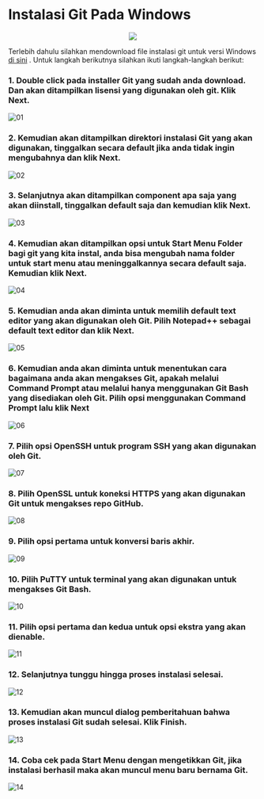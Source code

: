 # Instalasi Git Pada Windows


<p align="center">
  <img src="https://gitforwindows.org/img/gwindows_logo.png"/>
</p>

Terlebih dahulu silahkan mendownload file instalasi git untuk versi Windows [di sini](https://git-scm.com/download/win) . Untuk langkah berikutnya silahkan ikuti langkah-langkah berikut:

### 1. Double click pada installer Git yang sudah anda download. Dan akan ditampilkan lisensi yang digunakan oleh git. Klik Next.

![01](images/pertemuan1/ss1.jpg)

### 2. Kemudian akan ditampilkan direktori instalasi Git yang akan digunakan, tinggalkan secara default jika anda tidak ingin mengubahnya dan klik Next.

![02](images/pertemuan1/ss2.jpg)

### 3. Selanjutnya akan ditampilkan component apa saja yang akan diinstall, tinggalkan default saja dan kemudian klik Next.

![03](images/pertemuan1/ss3.jpg)

### 4. Kemudian akan ditampilkan opsi untuk Start Menu Folder bagi git yang kita instal, anda bisa mengubah nama folder untuk start menu atau meninggalkannya secara default saja. Kemudian klik Next.

![04](images/pertemuan1/ss4.jpg)

### 5. Kemudian anda akan diminta untuk memilih default text editor yang akan digunakan oleh Git. Pilih Notepad++ sebagai default text editor dan klik Next.

![05](images/pertemuan1/ss5.jpg)

### 6. Kemudian anda akan diminta untuk menentukan cara bagaimana anda akan mengakses Git, apakah melalui Command Prompt atau melalui hanya menggunakan Git Bash yang disediakan oleh Git. Pilih opsi menggunakan Command Prompt lalu klik Next

![06](images/pertemuan1/ss6.jpg)

### 7. Pilih opsi OpenSSH untuk program SSH yang akan digunakan oleh Git.
![07](images/pertemuan1/ss7.jpg)

### 8. Pilih OpenSSL untuk koneksi HTTPS yang akan digunakan Git untuk mengakses repo GitHub.

![08](images/pertemuan1/ss8.jpg)

### 9. Pilih opsi pertama untuk konversi baris akhir.

![09](images/pertemuan1/ss9.jpg)

### 10. Pilih PuTTY untuk terminal yang akan digunakan untuk mengakses Git Bash.

![10](images/pertemuan1/ss10.jpg)

### 11. Pilih opsi pertama dan kedua untuk opsi ekstra yang akan dienable.

![11](images/pertemuan1/ss11.jpg)

### 12. Selanjutnya tunggu hingga proses instalasi selesai.

![12](images/pertemuan1/ss12.jpg)

### 13. Kemudian akan muncul dialog pemberitahuan bahwa proses instalasi Git sudah selesai. Klik Finish.

![13](images/pertemuan1/ss13.jpg)

### 14. Coba cek pada Start Menu dengan mengetikkan Git, jika instalasi berhasil maka akan muncul menu baru bernama Git.

![14](images/pertemuan1/ss14.jpg)